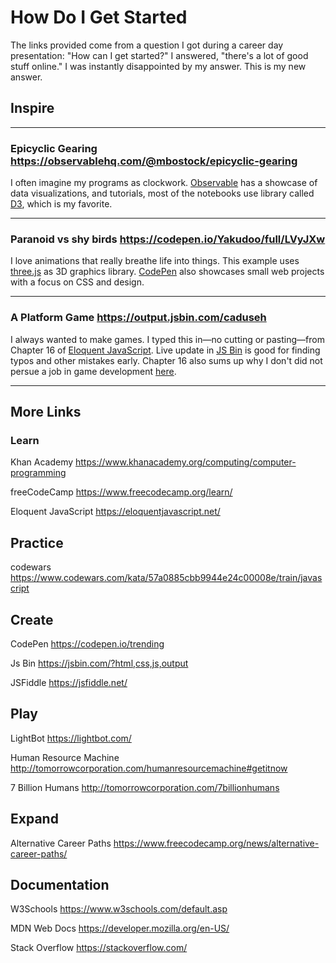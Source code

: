 # How Do I Get Started

The links provided come from a question I got during a career day presentation: "How can I get started?" I answered, "there's a lot of good stuff online." I was instantly disappointed by my answer. This is my new answer.

## Inspire

---

### Epicyclic Gearing <https://observablehq.com/@mbostock/epicyclic-gearing>

I often imagine my programs as clockwork. [Observable](https://observablehq.com/) has a showcase of data visualizations, and tutorials, most of the notebooks use library called [D3](https://d3js.org/), which is my favorite.

---

### Paranoid vs shy birds <https://codepen.io/Yakudoo/full/LVyJXw>

I love animations that really breathe life into things. This example uses [three.js](https://threejs.org/) as 3D graphics library. [CodePen](https://codepen.io/) also showcases small web projects with a focus on CSS and design.

---

### A Platform Game <https://output.jsbin.com/caduseh>

I always wanted to make games. I typed this in—no cutting or pasting—from Chapter 16 of [Eloquent JavaScript](https://eloquentjavascript.net/). Live update in [JS Bin](https://jsbin.com) is good for finding typos and other mistakes early. Chapter 16 also sums up why I don't did not persue a job in game development [here](https://eloquentjavascript.net/16_game.html#p_hkas9mExVc).

---

## More Links

### Learn

Khan Academy <https://www.khanacademy.org/computing/computer-programming>

freeCodeCamp <https://www.freecodecamp.org/learn/>

Eloquent JavaScript <https://eloquentjavascript.net/>

## Practice

codewars <https://www.codewars.com/kata/57a0885cbb9944e24c00008e/train/javascript>

## Create

CodePen <https://codepen.io/trending>

Js Bin <https://jsbin.com/?html,css,js,output>

JSFiddle <https://jsfiddle.net/>

## Play

LightBot <https://lightbot.com/>

Human Resource Machine <http://tomorrowcorporation.com/humanresourcemachine#getitnow>

7 Billion Humans <http://tomorrowcorporation.com/7billionhumans>

## Expand

Alternative Career Paths <https://www.freecodecamp.org/news/alternative-career-paths/>

## Documentation

W3Schools <https://www.w3schools.com/default.asp>

MDN Web Docs <https://developer.mozilla.org/en-US/>

Stack Overflow <https://stackoverflow.com/>
